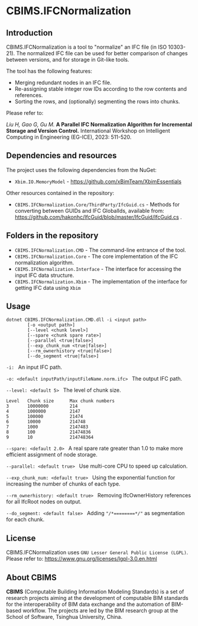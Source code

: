 # CBIMS.IFCNormalization


## Introduction

CBIMS.IFCNormalization is a tool to "normalize" an IFC file (in ISO 10303-21). The normalized IFC file can be used for better comparison of changes between versions, and for storage in Git-like tools.

The tool has the following features:

* Merging redundant nodes in an IFC file.
* Re-assigning stable integer row IDs according to the row contents and references.
* Sorting the rows, and (optionally) segmenting the rows into chunks.

Please refer to:

*Liu H, Gao G, Gu M.* 
**A Parallel IFC Normalization Algorithm for Incremental Storage and Version Control.**
International Workshop on Intelligent Computing in Engineering (EG-ICE), 2023: 511-520. 


## Dependencies and resources

The project uses the following dependencies from the NuGet:

* `Xbim.IO.MemoryModel` - https://github.com/xBimTeam/XbimEssentials

Other resources contained in the repository:

* `CBIMS.IFCNormalization.Core/ThirdParty/IfcGuid.cs` - Methods for converting between GUIDs and IFC GlobalIds, available from: https://github.com/hakonhc/IfcGuid/blob/master/IfcGuid/IfcGuid.cs .


## Folders in the repository

* `CBIMS.IFCNormalization.CMD` - The command-line entrance of the tool.
* `CBIMS.IFCNormalization.Core` - The core implementation of the IFC normalization algorithm.
* `CBIMS.IFCNormalization.Interface` - The interface for accessing the input IFC data structure.
* `CBIMS.IFCNormalization.Xbim` - The implementation of the interface for getting IFC data using `Xbim`

## Usage

```
dotnet CBIMS.IFCNormalization.CMD.dll -i <input path>
        [-o <output path>]
        [--level <chunk level>]
        [--spare <chunk spare rate>]
        [--parallel <true|false>]
        [--exp_chunk_num <true|false>]
        [--rm_ownerhistory <true|false>]
        [--do_segment <true|false>]
```

`-i: `
        An input IFC path.

`-o: <default inputPath/inputFileName.norm.ifc> `
        The output IFC path.
        	
`--level: <default 5> `
        The level of chunk size.
```
Level   Chunk size      Max chunk numbers
3       10000000        214
4       1000000         2147
5       100000          21474
6       10000           214748
7       1000            2147483
8       100             21474836
9       10              214748364
```

`--spare: <default 2.0> `
        A real spare rate greater than 1.0 to make more efficient assignment of node storage.

`--parallel: <default true> `
        Use multi-core CPU to speed up calculation.

`--exp_chunk_num: <default true> `
        Using the exponential function for increasing the number of chunks of each type.

`--rm_ownerhistory: <default true> `
        Removing IfcOwnerHistory references for all IfcRoot nodes on output.

`--do_segment: <default false> `
        Adding `"/*========*/"` as segmentation for each chunk.
        
## License

CBIMS.IFCNormalization uses `GNU Lesser General Public License (LGPL)`. 
Please refer to:
https://www.gnu.org/licenses/lgpl-3.0.en.html

## About CBIMS

**CBIMS** (Computable Building Information Modeling Standards) is a set of research projects aiming at the development of computable BIM standards for the interoperability of BIM data exchange and the automation of BIM-based workflow. The projects are led by the BIM research group at the School of Software, Tsinghua University, China.


